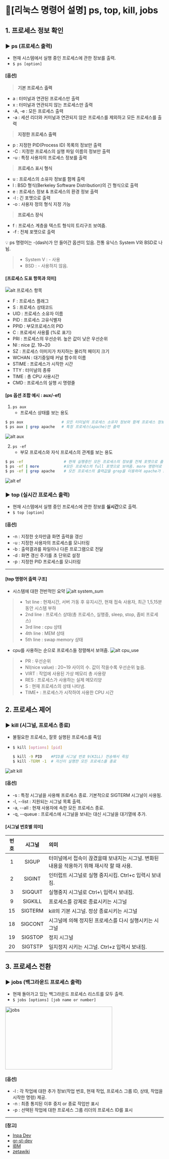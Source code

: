 # 📑[리눅스 명령어 설명] ps, top, kill, jobs

## 1. 프로세스 정보 확인
### ▶️ ps (프로세스 출력)
- 현재 시스템에서 실행 중인 프로세스에 관한 정보를 출력.
- `$ ps [option]`

#### [옵션]
> **기본 프로세스 출력**
- a : 터미널과 연관된 프로세스만 출력
- x : 터미널과 연관되지 않는 프로세스만 출력
- -A, -e : 모든 프로세스 출력
- -a : 세션 리더와 커미널과 연관되지 않은 프로세스를 제외하고 모든 프로세스를 출력

> **지정한 프로세스 출력**
- p : 지정한 PID(Process ID) 목록의 정보만 출력
- -C : 지정한 프로세스의 실행 파일 이름의 정보만 출력
- -u : 특정 사용자의 프로세스 정보를 출력

> **프로세스 표시 형식**
- u : 프로세스의 소유자 정보를 함께 출력
- l : BSD 형식(Berkeley Software Distribution)의 긴 형식으로 출력
- e : 프로세스 정보 & 프로세스의 환경 정보 출력
- -l : 긴 포멧으로 출력
- -o : 사용자 정의 형식 지정 가능

> **프로세스 장식**
- f : 프로세스 계층을 텍스트 형식의 트리구조 보여줌.
- -f : 전체 포맷으로 출력

💡 ps 명령어는 -(dash)가 안 들어간 옵션이 있음. 전통 유닉스 System V와 BSD로 나뉨.
> - System V : - 사용<br>
> - BSD : - 사용하지 않음.

#### [프로세스 도표 항목과 의미]
![alt 프로세스 항목](/img/process.png)
- F : 프로세스 플래그
- S : 프로세스 상태코드
- UID : 프로세스 소유자 이름
- PID : 프로세스 고유식별자
- PPID : 부모프로세스의 PID
- C : 프로세서 사용률 (%로 표기)
- PRI : 프로세스의 우선순위. 높은 값이 낮은 우선순위
- NI : nice 값. 19~20
- SZ : 프로세스 이미지가 차지하는 물리적 페이지 크기
- WCHAN : 대기중일때 커널 함수의 이름
- STIME : 프로세스가 시작한 시간
- TTY : 터미널의 종류
- TIME : 총 CPU 사용시간
- CMD : 프로세스의 실행 시 명령줄

#### [ps 옵션 조합 예시 : aux/-ef]
1. `ps aux`
   - 프로세스 상태를 보는 용도
```BASH
$ ps aux                 # 모든 터미널의 프로세스 소유자 정보와 함께 프로세스 정보를 출력.
$ ps aux | grep apache   # 특정 프로세스(apache)만 출력
```
![alt aux](/img/aux.png)

2. `ps -ef`
   - 부모 프로세스와 자식 프로세스의 관계를 보는 용도
```BASH
$ ps -ef                  # 현재 실행중인 모든 프로세스의 정보를 전체 포맷으로 출력
$ ps -ef | more           #모든 프로세스의 full 포맷으로 보여줌. more 명령어로 페이지 단위로 출력.
$ ps -ef | grep apache    # 모든 프로세스의 출력값을 grep을 이용하여 apache가 포함된 라인들 출력.
```
![alt ef](/img/ef.png)

### ▶️ top (실시간 프로세스 출력)
- 현재 시스템에서 실행 중인 프로세스에 관한 정보를 **실시간**으로 출력.
- `$ top [option]`
#### [옵션]
- -n : 지정한 숫자만큼 화면 출력을 갱신
- -u : 지정한 사용자의 프로세스를 모니터링
- -b : 출력결과를 파일이나 다른 프로그램으로 전달
- -d : 화면 갱신 주기를 초 단위로 설정
- -p : 지정한 PID 프로세스를 모니터링
---
#### [top 명령어 출력 구조]
- 시스템에 대한 전반적인 요약
![alt system_sum](/img/system_sum.png)
> - 1st line : 현재시간, 서버 가동 후 유지시간, 현재 접속 사용자, 최근 1,5,15분 동안 시스템 부하
> - 2nd line : 프로세스 상태(총 프로세스, 실행중, sleep, stop, 좀비 프로세스)
> - 3rd line : cpu 상태
> - 4th line : MEM 상태
> - 5th line : swap memory 상태
- cpu를 사용하는 순으로 프로세스들 정렬해서 보여줌.
![alt cpu_use](/img/cpu_use.png)
> - PR : 우선순위
> - NI(nice value) : 20~19 사이의 수. 값이 작을수록 우선순위 높음.
> - VIRT : 작업에 사용된 가상 메모리 총 사용량
> - RES : 프로세스가 사용하는 실제 메모리양
> - S : 현재 프로세스의 상태 나타냄.
> - TIME+ : 프로세스가 시작하여 사용한 CPU 시간

## 2. 프로세스 제어
### ▶️ kill (시그널, 프로세스 종료)
- 불필요한 프로세스, 잘못 실행된 프로세스를 죽임
- ```BASH
  $ kill [options] [pid]

  $ kill -9 PID    #PID를 시그널 번호 9(KILL) 전송해서 죽임
  $ kill -TERM -1  # 자신이 실행한 모든 프로세스를 종료
  ```
![alt kill](/img/kill.png)

#### [옵션]
- -s <signal> : 특정 시그널을 사용해 프로세스 종료. 기본적으로 SIGTERM 시그널이 사용됨.
- -l, --list : 지원되는 시그널 목록 출력.
- -a, --all : 현재 사용자에 속한 모든 프로세스 종료.
- -q, --queue : 프로세스에 시그널을 보내는 대신 시그널을 대기열에 추가.

#### [시그널 번호별 의미]
번호|시그널|의미
:---:|:---:|:---
1|SIGUP|터미널에서 접속이 끊겼을때 보내지는 시그널. 변화된 내용을 적용하기 위해 재시작 할 때 사용.
2|SIGINT|인터럽트 시그널로 실행 중지시킴. Ctrl+c 입력시 보내짐.
3|SIGQUIT|실행중지 시그널로 Ctrl+\ 입력시 보내짐.
9|SIGKILL|프로세스를 강제로 종료시키는 시그널
15|SIGTERM|kill의 기본 시그널. 정상 종료시키는 시그널
18|SIGCONT|시그널에 의해 정지된 프로세스를 다시 실행시키는 시그널
19|SIGSTOP|정지 시그널
20|SIGTSTP|일지정지 시키는 시그널. Ctrl+z 입력시 보내짐.


## 3. 프로세스 전환
### ▶️ jobs (백그라운드 프로세스 출력)
- 현재 돌아가고 있는 백그라운드 프로세스 리스트를 모두 출력.
- `$ jobs [options] [job name or number]`

<img src="/img/jobs.png" alt="jobs" width="340px" height="200px">

#### [옵션]
- -l : 각 작업에 대한 추가 정보(작업 번호, 현재 작업, 프로세스 그룹 ID, 상태, 작업을 시작한 명령) 제공.
- -n : 최종 통지된 이후 중지 or 종료 작업만 표시
- -p : 선택된 작업에 대한 프로세스 그룹 리더의 프로세스 ID를 표시

---
**[참고]**
- [Inpa Dev](https://inpa.tistory.com/entry/LINUX-%F0%9F%93%9A-%ED%94%84%EB%A1%9C%EC%84%B8%EC%8A%A4-%EA%B4%80%EB%A6%AC-%EB%AA%85%EB%A0%B9%EC%96%B4-%F0%9F%92%AF-%EC%A0%95%EB%A6%AC-Foreground-Background "InpaDev")
- [gr-st-dev](https://gr-st-dev.tistory.com/210 "gr-st")
- [IBM](https://www.ibm.com/docs/ko/aix/7.2?topic=j-jobs-command "IBM")
- [zetawiki](https://zetawiki.com/wiki/%EB%A6%AC%EB%88%85%EC%8A%A4_jobs "zetawiki")
  

